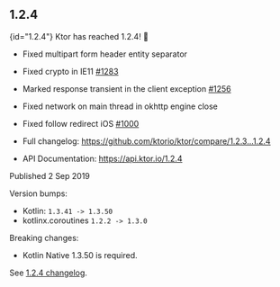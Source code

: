 [//]: # (title: 1.2.4)
[//]: # (caption: Migrating 1.2.3 → 1.2.4)
[//]: # (category: quickstart)

## 1.2.4
{id="1.2.4"}
Ktor has reached 1.2.4! 🎉

* Fixed multipart form header entity separator
* Fixed crypto in IE11 [#1283](https://github.com/ktorio/ktor/issues/1283)
* Marked response transient in the client exception [#1256](https://github.com/ktorio/ktor/issues/1256)
* Fixed network on main thread in okhttp engine close
* Fixed follow redirect iOS [#1000](https://github.com/ktorio/ktor/issues/1000)

* Full changelog: <https://github.com/ktorio/ktor/compare/1.2.3...1.2.4>
* API Documentation: <https://api.ktor.io/1.2.4>

Published 2 Sep 2019

Version bumps:
* Kotlin: `1.3.41 -> 1.3.50`
* kotlinx.coroutines `1.2.2 -> 1.3.0`

Breaking changes:
* Kotlin Native 1.3.50 is required.

See [1.2.4 changelog](https://github.com/ktorio/ktor/blob/1.2.4/CHANGELOG.md).